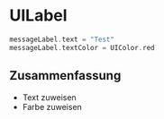 # UILabel

```swift
messageLabel.text = "Test"
messageLabel.textColor = UIColor.red
```

## Zusammenfassung
- Text zuweisen
- Farbe zuweisen
